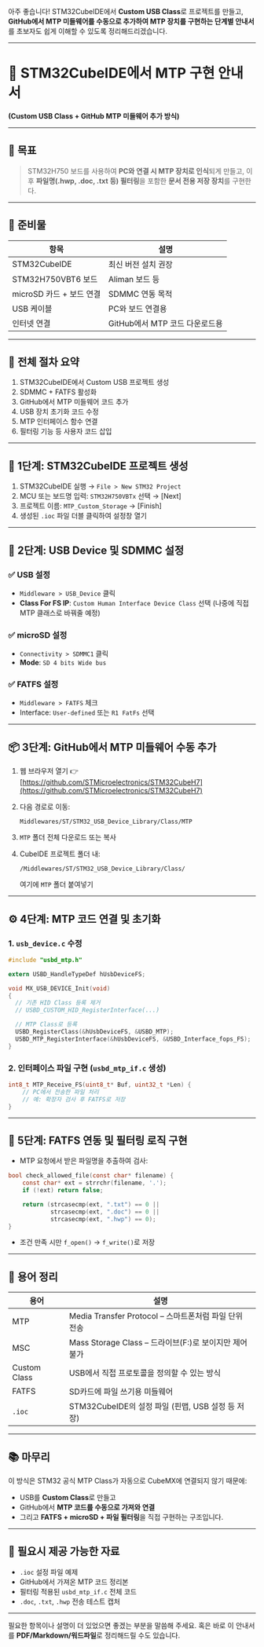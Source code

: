 아주 좋습니다! STM32CubeIDE에서 **Custom USB Class**로 프로젝트를 만들고, **GitHub에서 MTP 미들웨어를 수동으로 추가하여 MTP 장치를 구현하는 단계별 안내서**를 초보자도 쉽게 이해할 수 있도록 정리해드리겠습니다.

---

# 📘 STM32CubeIDE에서 MTP 구현 안내서

**(Custom USB Class + GitHub MTP 미들웨어 추가 방식)**

---

## 📌 목표

> STM32H750 보드를 사용하여 **PC와 연결 시 MTP 장치로 인식**되게 만들고,
> 이후 **파일명(.hwp, .doc, .txt 등) 필터링**을 포함한 **문서 전용 저장 장치**를 구현한다.

---

## 🧰 준비물

| 항목                 | 설명                    |
| ------------------ | --------------------- |
| STM32CubeIDE       | 최신 버전 설치 권장           |
| STM32H750VBT6 보드   | Aliman 보드 등           |
| microSD 카드 + 보드 연결 | SDMMC 연동 목적           |
| USB 케이블            | PC와 보드 연결용            |
| 인터넷 연결             | GitHub에서 MTP 코드 다운로드용 |

---

## 🧭 전체 절차 요약

1. STM32CubeIDE에서 Custom USB 프로젝트 생성
2. SDMMC + FATFS 활성화
3. GitHub에서 MTP 미들웨어 코드 추가
4. USB 장치 초기화 코드 수정
5. MTP 인터페이스 함수 연결
6. 필터링 기능 등 사용자 코드 삽입

---

## 🔧 1단계: STM32CubeIDE 프로젝트 생성

1. STM32CubeIDE 실행 → `File > New STM32 Project`
2. MCU 또는 보드명 입력: `STM32H750VBTx` 선택 → \[Next]
3. 프로젝트 이름: `MTP_Custom_Storage` → \[Finish]
4. 생성된 `.ioc` 파일 더블 클릭하여 설정창 열기

---

## 🔌 2단계: USB Device 및 SDMMC 설정

### ✅ USB 설정

* `Middleware > USB_Device` 클릭
* **Class For FS IP**: `Custom Human Interface Device Class` 선택
  (나중에 직접 MTP 클래스로 바꿔줄 예정)

### ✅ microSD 설정

* `Connectivity > SDMMC1` 클릭
* **Mode**: `SD 4 bits Wide bus`

### ✅ FATFS 설정

* `Middleware > FATFS` 체크
* Interface: `User-defined` 또는 `R1 FatFs` 선택

---

## 📦 3단계: GitHub에서 MTP 미들웨어 수동 추가

1. 웹 브라우저 열기
   👉 [https://github.com/STMicroelectronics/STM32CubeH7](https://github.com/STMicroelectronics/STM32CubeH7)

2. 다음 경로로 이동:

   ```
   Middlewares/ST/STM32_USB_Device_Library/Class/MTP
   ```

3. `MTP` 폴더 전체 다운로드 또는 복사

4. CubeIDE 프로젝트 폴더 내:

   ```
   /Middlewares/ST/STM32_USB_Device_Library/Class/
   ```

   여기에 `MTP` 폴더 붙여넣기

---

## ⚙️ 4단계: MTP 코드 연결 및 초기화

### 1. `usb_device.c` 수정

```c
#include "usbd_mtp.h"

extern USBD_HandleTypeDef hUsbDeviceFS;

void MX_USB_DEVICE_Init(void)
{
  // 기존 HID Class 등록 제거
  // USBD_CUSTOM_HID_RegisterInterface(...)

  // MTP Class로 등록
  USBD_RegisterClass(&hUsbDeviceFS, &USBD_MTP);
  USBD_MTP_RegisterInterface(&hUsbDeviceFS, &USBD_Interface_fops_FS);
}
```

### 2. 인터페이스 파일 구현 (`usbd_mtp_if.c` 생성)

```c
int8_t MTP_Receive_FS(uint8_t* Buf, uint32_t *Len) {
    // PC에서 전송한 파일 처리
    // 예: 확장자 검사 후 FATFS로 저장
}
```

---

## 🔁 5단계: FATFS 연동 및 필터링 로직 구현

* MTP 요청에서 받은 파일명을 추출하여 검사:

```c
bool check_allowed_file(const char* filename) {
    const char* ext = strrchr(filename, '.');
    if (!ext) return false;

    return (strcasecmp(ext, ".txt") == 0 ||
            strcasecmp(ext, ".doc") == 0 ||
            strcasecmp(ext, ".hwp") == 0);
}
```

* 조건 만족 시만 `f_open()` → `f_write()`로 저장

---

## 🧠 용어 정리

| 용어           | 설명                                        |
| ------------ | ----------------------------------------- |
| MTP          | Media Transfer Protocol – 스마트폰처럼 파일 단위 전송 |
| MSC          | Mass Storage Class – 드라이브(F:)로 보이지만 제어 불가 |
| Custom Class | USB에서 직접 프로토콜을 정의할 수 있는 방식                |
| FATFS        | SD카드에 파일 쓰기용 미들웨어                         |
| `.ioc`       | STM32CubeIDE의 설정 파일 (핀맵, USB 설정 등 저장)     |

---

## 📚 마무리

이 방식은 STM32 공식 MTP Class가 자동으로 CubeMX에 연결되지 않기 때문에:

* USB를 **Custom Class**로 만들고
* GitHub에서 **MTP 코드를 수동으로 가져와 연결**
* 그리고 **FATFS + microSD + 파일 필터링**을 직접 구현하는 구조입니다.

---

## 📎 필요시 제공 가능한 자료

* `.ioc` 설정 파일 예제
* GitHub에서 가져온 MTP 코드 정리본
* 필터링 적용된 `usbd_mtp_if.c` 전체 코드
* `.doc`, `.txt`, `.hwp` 전송 테스트 캡처

---

필요한 항목이나 설명이 더 있었으면 좋겠는 부분을 말씀해 주세요.
혹은 바로 이 안내서를 **PDF/Markdown/워드파일**로 정리해드릴 수도 있습니다.
